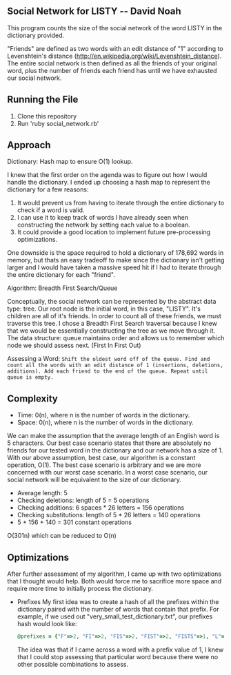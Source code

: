 ## Social Network for LISTY -- David Noah

This program counts the size of the social network of the word LISTY in the dictionary provided.

"Friends" are defined as two words with an edit distance of "1" according to Levenshtein's distance (http://en.wikipedia.org/wiki/Levenshtein_distance). The entire social network is then defined as all the friends of your original word, plus the number of friends each friend has until we have exhausted our social network.

Running the File
-------
1. Clone this repository
2. Run 'ruby social_network.rb'

Approach
-------
Dictionary: Hash map to ensure O(1) lookup.

I knew that the first order on the agenda was to figure out how I would handle the dictionary. I ended up choosing a hash map to represent the dictionary for a few reasons:

1. It would prevent us from having to iterate through the entire dictionary to check if a word is valid.
2. I can use it to keep track of words I have already seen when constructing the network by setting each value to a boolean.
3. It could provide a good location to implement future pre-processing optimizations.  

One downside is the space required to hold a dictionary of 178,692 words in memory, but thats an easy tradeoff to make since the dictionary isn't getting larger and I would have taken a massive speed hit if I had to iterate through the entire dictionary for each "friend".

Algorithm: Breadth First Search/Queue

Conceptually, the social network can be represented by the abstract data type: tree. Our root node is the initial word, in this case, "LISTY". It's children are all of it's friends. In order to count all of these friends, we must traverse this tree. I chose a Breadth First Search traversal because I knew that we would be essentially constructing the tree as we move through it. The data structure: queue maintains order and allows us to remember which node we should assess next. (First In First Out)

  Assessing a Word:
    ```
    Shift the oldest word off of the queue.
    Find and count all the words with an edit distance of 1 (insertions, deletions, additions).
    Add each friend to the end of the queue.
    Repeat until queue is empty.
    ```

Complexity
-------
  - Time: 0(n), where n is the number of words in the dictionary.
  - Space: 0(n), where n is the number of words in the dictionary.

  We can make the assumption that the average length of an English word is 5 characters. Our best case scenario states that there are absolutely no friends for our tested word in the dictionary and our network has a size of 1. With our above assumption, best case, our algorithm is a constant operation, O(1). The best case scenario is arbitrary and we are more concerned with our worst case scenario. In a worst case scenario, our social network will be equivalent to the size of our dictionary.

  - Average length: 5
  - Checking deletions: length of 5 = 5 operations
  - Checking additions: 6 spaces * 26 letters = 156 operations
  - Checking substitutions: length of 5 * 26 letters = 140 operations
  - 5 + 156 + 140 = 301 constant operations

  O(301n) which can be reduced to O(n)

Optimizations
-------
After further assessment of my algorithm, I came up with two optimizations that I thought would help. Both would force me to sacrifice more space and require more time to initially process the dictionary.

- Prefixes
  My first idea was to create a hash of all the prefixes within the dictionary paired with the number of words that contain that prefix. For example, if we used out "very_small_test_dictionary.txt", our prefixes hash would look like:

  ```Ruby
  @prefixes = {"F"=>2, "FI"=>2, "FIS"=>2, "FIST"=>2, "FISTS"=>1, "L"=>10, "LI"=>9, "LIS"=>2, "LIST"=>2, "LISTS"=>1, "LISTY"=>1, "LIT"=>7, "LITA"=>4, "LITAI"=>1, "LITAN"=>2, "LITANI"=>1, "LITANIE"=>1, "LITANIES"=>1, "LITANY"=>1, "LITAS"=>1, "LITC"=>2, "LITCH"=>2, "LITCHI"=>2, "LITCHIS"=>1, "LU"=>1, "LUS"=>1, "LUST"=>1, "LUSTY"=>1}
  ```

  The idea was that if I came across a word with a prefix value of 1, I knew that I could stop assessing that particular word because there were no other possible combinations to assess.
